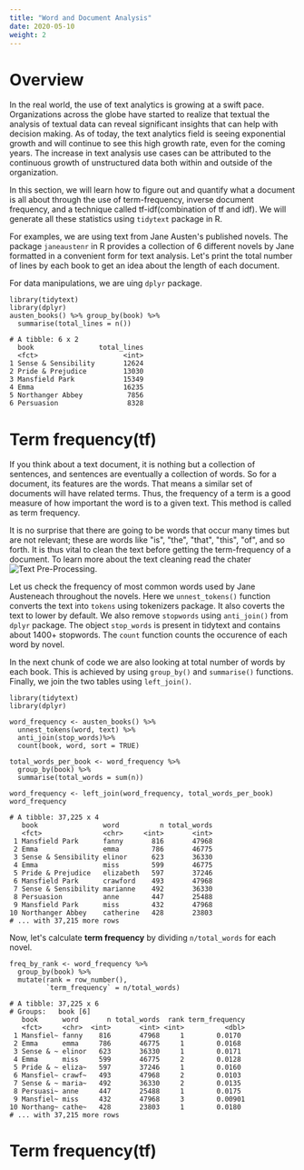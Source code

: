 ```yaml
---
title: "Word and Document Analysis"
date: 2020-05-10
weight: 2
---
```


# Overview
In the real world, the use of text analytics is growing at a swift pace. Organizations across the globe have started to realize that textual the analysis of textual data can reveal significant insights that can help with decision making. As of today, the text analytics field is seeing exponential growth and will continue to see this high growth rate, even for the coming years. The increase in text analysis use cases can be attributed to the continuous growth of unstructured data both within and outside of the organization.

In this section, we will learn how to figure out and quantify what a document is all about through the use of term-frequency, inverse document frequency, and a technique called tf-idf(combination of tf and idf). We will generate all these statistics using `tidytext` package in R.

For examples, we are using text from Jane Austen's published novels. The package `janeaustenr` in R provides a collection of 6 different novels by Jane formatted in a convenient form for text analysis. Let's print the total number of lines by each book to get an idea about the length of each document.

For data manipulations, we are uing `dplyr` package.

```
library(tidytext)
library(dplyr)
austen_books() %>% group_by(book) %>%
  summarise(total_lines = n())
```

```
# A tibble: 6 x 2
  book                total_lines
  <fct>                     <int>
1 Sense & Sensibility       12624
2 Pride & Prejudice         13030
3 Mansfield Park            15349
4 Emma                      16235
5 Northanger Abbey           7856
6 Persuasion                 8328
```


# Term frequency(tf)
If you think about a text document, it is nothing but a collection of sentences, and sentences are eventually a collection of words. So for a document, its features are the words. That means a similar set of documents will have related terms. Thus, the frequency of a term is a good measure of how important the word is to a given text. This method is called as term frequency.

It is no surprise that there are going to be words that occur many times but are not relevant; these are words like "is", "the", "that", "this", "of",  and so forth. It is thus vital to clean the text before getting the term-frequency of a document. To learn more about the text cleaning read the chater ![Text Pre-Processing](/docs/text-mining/text-pre-processing/).

Let us check the frequency of most common words used by Jane Austeneach throughout the novels. Here we `unnest_tokens()` function converts the text into `tokens` using tokenizers package. It also coverts the text to lower by default.  We also remove `stopwords` using `anti_join()` from `dplyr` package. The object `stop_words` is present in tidytext and contains about 1400+ stopwords. The `count` function counts the occurence of each word by novel.

In the next chunk of code we are also looking at total number of words by each book. This is achieved by using `group_by()` and `summarise()` functions. Finally, we join the two tables using `left_join()`.


```
library(tidytext)
library(dplyr)

word_frequency <- austen_books() %>%
  unnest_tokens(word, text) %>%
  anti_join(stop_words)%>%
  count(book, word, sort = TRUE)

total_words_per_book <- word_frequency %>%
  group_by(book) %>%
  summarise(total_words = sum(n))

word_frequency <- left_join(word_frequency, total_words_per_book)
word_frequency
```

```
# A tibble: 37,225 x 4
   book                word          n total_words
   <fct>               <chr>     <int>       <int>
 1 Mansfield Park      fanny       816       47968
 2 Emma                emma        786       46775
 3 Sense & Sensibility elinor      623       36330
 4 Emma                miss        599       46775
 5 Pride & Prejudice   elizabeth   597       37246
 6 Mansfield Park      crawford    493       47968
 7 Sense & Sensibility marianne    492       36330
 8 Persuasion          anne        447       25488
 9 Mansfield Park      miss        432       47968
10 Northanger Abbey    catherine   428       23803
# ... with 37,215 more rows
```

Now, let's calculate **term frequency** by dividing `n/total_words` for each novel.

```
freq_by_rank <- word_frequency %>%
  group_by(book) %>%
  mutate(rank = row_number(),
         `term_frequency` = n/total_words)
```

```
# A tibble: 37,225 x 6
# Groups:   book [6]
   book      word       n total_words  rank term_frequency
   <fct>     <chr>  <int>       <int> <int>          <dbl>
 1 Mansfiel~ fanny    816       47968     1        0.0170
 2 Emma      emma     786       46775     1        0.0168
 3 Sense & ~ elinor   623       36330     1        0.0171
 4 Emma      miss     599       46775     2        0.0128
 5 Pride & ~ eliza~   597       37246     1        0.0160
 6 Mansfiel~ crawf~   493       47968     2        0.0103
 7 Sense & ~ maria~   492       36330     2        0.0135
 8 Persuasi~ anne     447       25488     1        0.0175
 9 Mansfiel~ miss     432       47968     3        0.00901
10 Northang~ cathe~   428       23803     1        0.0180
# ... with 37,215 more rows
```

# Term frequency(tf)
